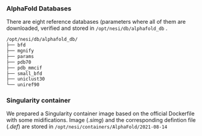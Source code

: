 ### AlphaFold Databases 

There are eight reference databases (parameters where all of them are downloaded, verified and stored in `/opt/nesi/db/alphafold_db` . 

```bash
/opt/nesi/db/alphafold_db/
├── bfd
├── mgnify
├── params
├── pdb70
├── pdb_mmcif
├── small_bfd
├── uniclust30
└── uniref90
```

### Singularity container

We prepared a Singularity container image based on the official Dockerfile with some midifications. Image (.*simg*) and the corresponding defintion file (*.def*) are stored in `/opt/nesi/containers/AlphaFold/2021-08-14`